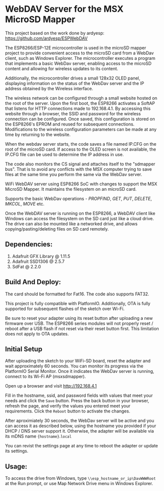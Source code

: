 # WebDAV Server for the MSX MicroSD Mapper
This project based on the work done by ardyesp:  https://github.com/ardyesp/ESPWebDAV

The ESP8266/ESP-12E microcontroller is used in the microSD mapper project to provide convenient access to the microSD card from a WebDav client, such as Windows Explorer. The microcontroller executes a program that implements a basic WebDav server, enabling access to the microSD content and allowing for wireless updates to its content.

Additionally, the microcontroller drives a small 128x32 OLED panel, displaying information on the status of the WebDav server and the IP address obtained by the Wireless interface.

The wireless network can be configured through a small website hosted on the root of the server. Upon the first boot, the ESP8266 activates a SoftAP that listens for HTTP connections made to 192.168.4.1. By accessing this website through a browser, the SSID and password for the wireless connection can be configured. Once saved, this configuration is stored on the ESP8266's EPROM and reused for subsequent connections. Modifications to the wireless configuration parameters can be made at any time by returning to the website.

When the webdav server starts, the code saves a file named IP.CFG on the root of the microSD card. If access to the OLED screen is not available, the IP.CFG file can be used to determine the IP address in use.

The code also monitors the CS signal and attaches itself to the "sdmapper bus". That is to avoid any conflicts with the MSX computer trying to save files at the same time you perform the same via the WebDav server.

WiFi WebDAV server using ESP8266 SoC with changes to support the MSX MicroSD Mapper. It maintains the filesystem on an microSD card.

Supports the basic WebDav operations - *PROPFIND*, *GET*, *PUT*, *DELETE*, *MKCOL*, *MOVE* etc.

Once the WebDAV server is running on the ESP8266, a WebDAV client like Windows can access the filesystem on the SD card just like a cloud drive. The drive can also be mounted like a networked drive, and allows copying/pasting/deleting files on SD card remotely.

## Dependencies:
1. Adafruit GFX Library @ 1.11.5
2. Adafruit SSD1306 @ 2.5.7
3. SdFat @ 2.2.0 

## Build And Deploy:

The card should be formatted for Fat16. The code also supports FAT32.

This project is fully compatible with PlatformIO. Additionally, OTA is fully supported for subsequent flashes of the sketch over Wi-Fi.

Be sure to reset your adapter using its reset button after uploading a new firmware over USB.  The ESP8266 series modules will not properly reset / reboot
after a USB flash if not reset via their reset button first.  This limitation does not apply to OTA updates.

## Initial Setup
After uploading the sketch to your WiFi-SD board, reset the adapter and wait approximately 60 seconds.  You can monitor its progress via the 
PlatformIO Serial Monitor.  Once it indicates the WebDav server is running, connect to its Wi-Fi AP (msxsdmapper).

Open up a browser and visit http://192.168.4.1

Fill in the hostname, ssid, and password fields with values that meet your needs and click the `Save` button.  Press the back button in your 
browser, refresh the page, and verify the values you entered meet your requirements.  Click the `Reboot` button to activate the changes.

After aproximiately 30 seconds, the WebDav server will be active and you can access it as described below, using the hostname you provided 
if your DHCP / DNS server support it.  Otherwise, the adapter will be available via its mDNS name `{hostname}`.`local`

You can revist the settings page at any time to reboot the adapter or update its settings.

## Usage:
To access the drive from Windows, type ```\\esp_hostname_or_ip\DavWWWRoot``` at the Run prompt, or use Map Network Drive menu in Windows Explorer.




